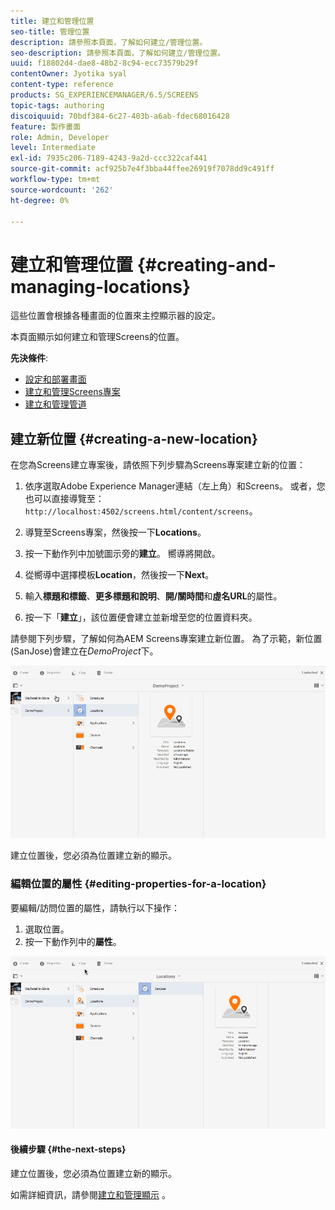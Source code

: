 ```yaml
---
title: 建立和管理位置
seo-title: 管理位置
description: 請參照本頁面，了解如何建立/管理位置。
seo-description: 請參照本頁面，了解如何建立/管理位置。
uuid: f18802d4-dae8-48b2-8c94-ecc73579b29f
contentOwner: Jyotika syal
content-type: reference
products: SG_EXPERIENCEMANAGER/6.5/SCREENS
topic-tags: authoring
discoiquuid: 70bdf384-6c27-403b-a6ab-fdec68016428
feature: 製作畫面
role: Admin, Developer
level: Intermediate
exl-id: 7935c206-7189-4243-9a2d-ccc322caf441
source-git-commit: acf925b7e4f3bba44ffee26919f7078dd9c491ff
workflow-type: tm+mt
source-wordcount: '262'
ht-degree: 0%

---
```


# 建立和管理位置 {#creating-and-managing-locations}

這些位置會根據各種畫面的位置來主控顯示器的設定。

本頁面顯示如何建立和管理Screens的位置。

**先決條件**:

* [設定和部署畫面](configuring-screens-introduction.md)
* [建立和管理Screens專案](creating-a-screens-project.md)
* [建立和管理管道](managing-channels.md)

## 建立新位置 {#creating-a-new-location}

在您為Screens建立專案後，請依照下列步驟為Screens專案建立新的位置：

1. 依序選取Adobe Experience Manager連結（左上角）和Screens。 或者，您也可以直接導覽至：`http://localhost:4502/screens.html/content/screens`。
1. 導覽至Screens專案，然後按一下&#x200B;**Locations**。
1. 按一下動作列中加號圖示旁的&#x200B;**建立**。 嚮導將開啟。
1. 從嚮導中選擇模板&#x200B;**Location**，然後按一下&#x200B;**Next**。

1. 輸入&#x200B;**標題和標籤**、**更多標題和說明**、**開/關時間**&#x200B;和&#x200B;**虛名URL**&#x200B;的屬性。

1. 按一下「**建立**」，該位置便會建立並新增至您的位置資料夾。

請參閱下列步驟，了解如何為AEM Screens專案建立新位置。 為了示範，新位置(SanJose)會建立在&#x200B;*DemoProject*&#x200B;下。

![player2](assets/player2.gif)

建立位置後，您必須為位置建立新的顯示。

### 編輯位置的屬性 {#editing-properties-for-a-location}

要編輯/訪問位置的屬性，請執行以下操作：

1. 選取位置。
1. 按一下動作列中的&#x200B;**屬性**。

![player3](assets/player3.gif)

#### 後續步驟 {#the-next-steps}

建立位置後，您必須為位置建立新的顯示。

如需詳細資訊，請參閱[建立和管理顯示](managing-displays.md) 。
